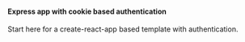 #### Express app with cookie based authentication

Start here for a create-react-app based template with authentication.